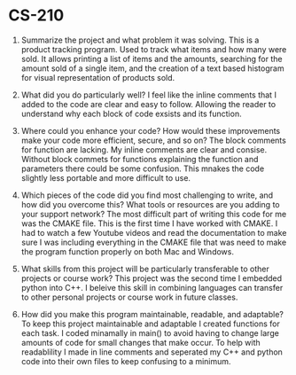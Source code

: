 # CS-210
1. Summarize the project and what problem it was solving.
This is a product tracking program. Used to track what items and how many were sold. It allows printing a list of items and the amounts, searching for the amount sold of a single item, and the creation of a text based histogram for visual representation of products sold.

2. What did you do particularly well?
I feel like the inline comments that I added to the code are clear and easy to follow. Allowing the reader to understand why each block of code exsists and its function.

3. Where could you enhance your code? How would these improvements make your code more efficient, secure, and so on?
The block comments for function are lacking. My inline comments are clear and consise. Without block commets for functions explaining the function and parameters there could be some confusion. This mnakes the code slightly less portable and more difficult to use.

4. Which pieces of the code did you find most challenging to write, and how did you overcome this? What tools or resources are you adding to your support network?
The most difficult part of writing this code for me was the CMAKE file. This is the first time I have worked with CMAKE. I had to watch a few Youtube videos and read the documentation to make sure I was including everything in the CMAKE file that was need to make the program function properly on both Mac and Windows.

5. What skills from this project will be particularly transferable to other projects or course work?
This project was the second time I embedded python into C++. I beleive this skill in combining languages can transfer to other personal projects or course work in future classes.

6. How did you make this program maintainable, readable, and adaptable?
To keep this project maintainable and adaptable I created functions for each task. I coded minamally in main() to avoid having to change large amounts of code for small changes that make occur. To help with readablility I made in line comments and seperated my C++ and python code into their own files to keep confusing to a minimum.
